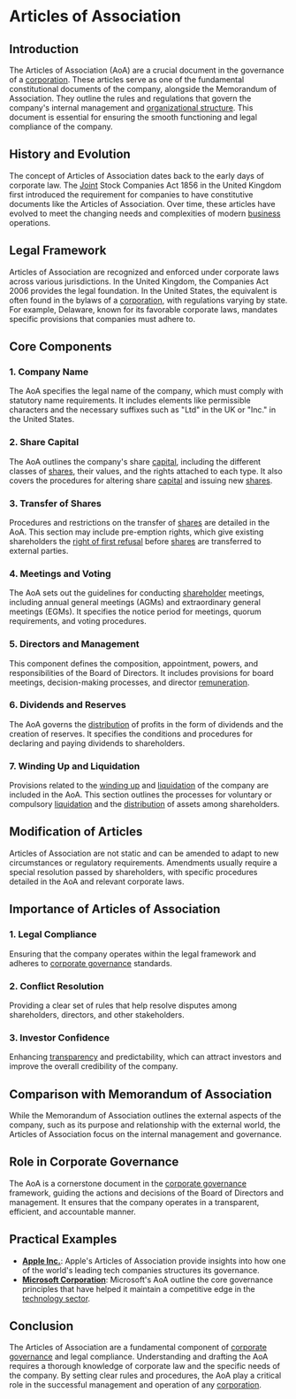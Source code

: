 # Articles of Association

## Introduction
The Articles of Association (AoA) are a crucial document in the governance of a [corporation](../c/corporation.md). These articles serve as one of the fundamental constitutional documents of the company, alongside the Memorandum of Association. They outline the rules and regulations that govern the company's internal management and [organizational structure](../o/organizational_structure.md). This document is essential for ensuring the smooth functioning and legal compliance of the company.

## History and Evolution
The concept of Articles of Association dates back to the early days of corporate law. The [Joint](../j/joint.md) Stock Companies Act 1856 in the United Kingdom first introduced the requirement for companies to have constitutive documents like the Articles of Association. Over time, these articles have evolved to meet the changing needs and complexities of modern [business](../b/business.md) operations.

## Legal Framework
Articles of Association are recognized and enforced under corporate laws across various jurisdictions. In the United Kingdom, the Companies Act 2006 provides the legal foundation. In the United States, the equivalent is often found in the bylaws of a [corporation](../c/corporation.md), with regulations varying by state. For example, Delaware, known for its favorable corporate laws, mandates specific provisions that companies must adhere to.

## Core Components
### 1. Company Name
The AoA specifies the legal name of the company, which must comply with statutory name requirements. It includes elements like permissible characters and the necessary suffixes such as "Ltd" in the UK or "Inc." in the United States.

### 2. Share Capital
The AoA outlines the company's share [capital](../c/capital.md), including the different classes of [shares](../s/shares.md), their values, and the rights attached to each type. It also covers the procedures for altering share [capital](../c/capital.md) and issuing new [shares](../s/shares.md).

### 3. Transfer of Shares
Procedures and restrictions on the transfer of [shares](../s/shares.md) are detailed in the AoA. This section may include pre-emption rights, which give existing shareholders the [right of first refusal](../r/right_of_first_refusal.md) before [shares](../s/shares.md) are transferred to external parties.

### 4. Meetings and Voting
The AoA sets out the guidelines for conducting [shareholder](../s/shareholder.md) meetings, including annual general meetings (AGMs) and extraordinary general meetings (EGMs). It specifies the notice period for meetings, quorum requirements, and voting procedures.

### 5. Directors and Management
This component defines the composition, appointment, powers, and responsibilities of the Board of Directors. It includes provisions for board meetings, decision-making processes, and director [remuneration](../r/remuneration.md).

### 6. Dividends and Reserves
The AoA governs the [distribution](../d/distribution.md) of profits in the form of dividends and the creation of reserves. It specifies the conditions and procedures for declaring and paying dividends to shareholders.

### 7. Winding Up and Liquidation
Provisions related to the [winding up](../w/winding_up.md) and [liquidation](../l/liquidation.md) of the company are included in the AoA. This section outlines the processes for voluntary or compulsory [liquidation](../l/liquidation.md) and the [distribution](../d/distribution.md) of assets among shareholders.

## Modification of Articles
Articles of Association are not static and can be amended to adapt to new circumstances or regulatory requirements. Amendments usually require a special resolution passed by shareholders, with specific procedures detailed in the AoA and relevant corporate laws.

## Importance of Articles of Association
### 1. Legal Compliance
Ensuring that the company operates within the legal framework and adheres to [corporate governance](../c/corporate_governance.md) standards.

### 2. Conflict Resolution
Providing a clear set of rules that help resolve disputes among shareholders, directors, and other stakeholders.

### 3. Investor Confidence
Enhancing [transparency](../t/transparency.md) and predictability, which can attract investors and improve the overall credibility of the company.

## Comparison with Memorandum of Association
While the Memorandum of Association outlines the external aspects of the company, such as its purpose and relationship with the external world, the Articles of Association focus on the internal management and governance.

## Role in Corporate Governance
The AoA is a cornerstone document in the [corporate governance](../c/corporate_governance.md) framework, guiding the actions and decisions of the Board of Directors and management. It ensures that the company operates in a transparent, efficient, and accountable manner.

## Practical Examples
- **[Apple Inc.](https://www.apple.com/legal/internet-services/terms/site.html)**: Apple's Articles of Association provide insights into how one of the world's leading tech companies structures its governance.
- **[Microsoft Corporation](https://www.microsoft.com/en-us/legal/IntellectualProperty/Copyright/default.aspx)**: Microsoft's AoA outline the core governance principles that have helped it maintain a competitive edge in the [technology sector](../t/technology_sector.md).

## Conclusion
The Articles of Association are a fundamental component of [corporate governance](../c/corporate_governance.md) and legal compliance. Understanding and drafting the AoA requires a thorough knowledge of corporate law and the specific needs of the company. By setting clear rules and procedures, the AoA play a critical role in the successful management and operation of any [corporation](../c/corporation.md).